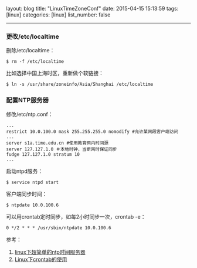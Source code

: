 layout: blog
title: "LinuxTimeZoneConf"
date: 2015-04-15 15:13:59
tags: [linux]
categories: [linux]
list_number: false

---

### 更改/etc/localtime

删除/etc/localtime：

```
$ rm -f /etc/localtime
```

比如选择中国上海时区，重新做个软链接：

```
$ ln -s /usr/share/zoneinfo/Asia/Shanghai /etc/localtime
```

### 配置NTP服务器
修改/etc/ntp.conf：

```
...
restrict 10.0.100.0 mask 255.255.255.0 nomodify #允许某网段客户端访问
...
server s1a.time.edu.cn #使用教育网内时间源
server 127.127.1.0 ＃本地时钟，当断网时保证同步
fudge 127.127.1.0 stratum 10
...
```

启动ntpd服务：

```
$ service ntpd start
```

客户端同步时间：

```
$ ntpdate 10.0.100.6
```

可以用crontab定时同步，如每2小时同步一次，crontab -e：

```
0 */2 * * * /usr/sbin/ntpdate 10.0.100.6
```


参考：

1. [linux下超简单的ntp时间服务器][1]
2. [Linux下crontab的使用][2]

[1]: http://dngood.blog.51cto.com/446195/662451 "linux下超简单的ntp时间服务器"
[2]: http://yangqijun.iteye.com/blog/1173016 "Linux下crontab的使用"